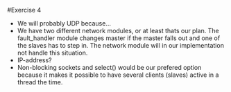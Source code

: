 #Exercise 4
* We will probably UDP because...
* We have two different network modules, or at least thats our plan. The fault_handler module changes master if the master falls out and one of the slaves has to step in. The network module will in our implementation not handle this situation. 
* IP-address?
* Non-blocking sockets and select() would be our prefered option because it makes it possible to have several clients (slaves) active in a thread the time. 